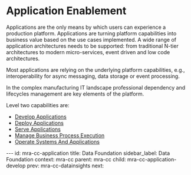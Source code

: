 # Application Enablement

Applications are the only means by which users can experience a
production platform. Applications are turning platform capabilities into
business value based on the use cases implemented. A wide range of
application architectures needs to be supported: from traditional N-tier
architectures to modern micro-services, event driven and low code
architectures.

Most applications are relying on the underlying platform capabilities,
e.g., interoperability for async messaging, data storage or event
processing.

In the complex manufacturing IT landscape professional dependency and
lifecycles management are key elements of the platform.

Level two capabilities are:
- [Develop Applications](DevelopApplications.md)
- [Deploy Applications](DeployApplications.md)
- [Serve Applications](ServeApplications.md)
- [Manage Business Process Execution](ManageBusinessProcessExecution.md)
- [Operate Systems And Applications](OperateSystemsAndApplications.md)


--- <!-- META -->
id: mra-cc-application
title: Data Foundation
sidebar_label: Data Foundation
context: mra-cc
parent: mra-cc
child: mra-cc-application-develop
prev: mra-cc-datainsights
next: 
